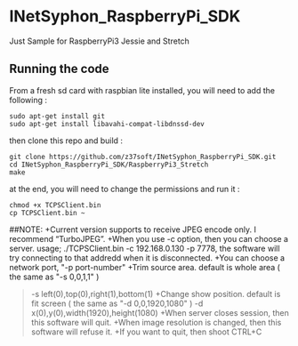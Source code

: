 # INetSyphon_RaspberryPi_SDK

Just Sample for RaspberryPi3 Jessie and Stretch

## Running the code
From a fresh sd card with raspbian lite installed, you will need to add the following :
```
sudo apt-get install git
sudo apt-get install libavahi-compat-libdnssd-dev
```
then clone this repo and build :
```
git clone https://github.com/z37soft/INetSyphon_RaspberryPi_SDK.git
cd INetSyphon_RaspberryPi_SDK/RaspberryPi3_Stretch
make
```

at the end, you will need to change the permissions and run it :
```
chmod +x TCPSClient.bin
cp TCPSClient.bin ~
```

##NOTE:
+Current version supports to receive JPEG encode only. I recommend “TurboJPEG”.
+When you use -c option, then you can choose a server. usage; ./TCPSClient.bin -c 192.168.0.130 -p 7778, the software will try connecting to that addredd when it is disconnected.
+You can choose a network port, "-p port-number"
+Trim source area. default is whole area ( the same as "-s 0,0,1,1" )
> -s left(0),top(0),right(1),bottom(1)
+Change show position. default is fit screen ( the same as "-d 0,0,1920,1080" )
> -d x(0),y(0),width(1920),height(1080)
+When server closes session, then this software will quit.
+When image resolution is changed, then this software will refuse it.
+If you want to quit, then shoot CTRL+C
